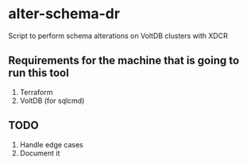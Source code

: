 # alter-schema-dr
Script to perform schema alterations on VoltDB clusters with XDCR

## Requirements for the machine that is going to run this tool
1. Terraform
2. VoltDB (for sqlcmd)

## TODO
1. Handle edge cases
2. Document it
